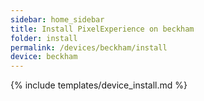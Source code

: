 ```yaml
---
sidebar: home_sidebar
title: Install PixelExperience on beckham
folder: install
permalink: /devices/beckham/install
device: beckham
---
```

{% include templates/device_install.md %}
